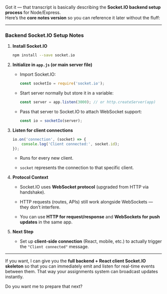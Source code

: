 Got it — that transcript is basically describing the **Socket.IO backend setup process** for Node/Express.  
Here’s the **core notes version** so you can reference it later without the fluff:

---

### **Backend Socket.IO Setup Notes**

1. **Install Socket.IO**
    
    ```bash
    npm install --save socket.io
    ```
    
2. **Initialize in `app.js` (or main server file)**
    
    - Import Socket.IO:
        
        ```js
        const socketIo = require('socket.io');
        ```
        
    - Start server normally but store it in a variable:
        
        ```js
        const server = app.listen(3000); // or http.createServer(app)
        ```
        
    - Pass that server to Socket.IO to attach WebSocket support:
        
        ```js
        const io = socketIo(server);
        ```
        
3. **Listen for client connections**
    
    ```js
    io.on('connection', (socket) => {
        console.log('Client connected:', socket.id);
    });
    ```
    
    - Runs for every new client.
        
    - `socket` represents the connection to that specific client.
        
4. **Protocol Context**
    
    - Socket.IO uses **WebSocket protocol** (upgraded from HTTP via handshake).
        
    - HTTP requests (routes, APIs) still work alongside WebSockets — they don’t interfere.
        
    - You can use **HTTP for request/response** and **WebSockets for push updates** in the same app.
        
5. **Next Step**
    
    - Set up **client-side connection** (React, mobile, etc.) to actually trigger the `"Client connected"` message.
        

---

If you want, I can give you the **full backend + React client Socket.IO skeleton** so that you can immediately emit and listen for real-time events between them. That way your assignments system can broadcast updates instantly.

Do you want me to prepare that next?